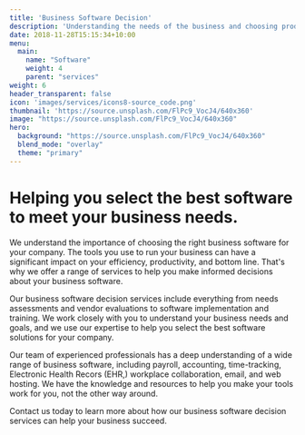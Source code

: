 ```yaml
---
title: 'Business Software Decision'
description: 'Understanding the needs of the business and choosing product solutions.'
date: 2018-11-28T15:15:34+10:00
menu:
  main:
    name: "Software"
    weight: 4
    parent: "services"
weight: 6
header_transparent: false
icon: 'images/services/icons8-source_code.png'
thumbnail: 'https://source.unsplash.com/FlPc9_VocJ4/640x360'
image: "https://source.unsplash.com/FlPc9_VocJ4/640x360"
hero:
  background: "https://source.unsplash.com/FlPc9_VocJ4/640x360"
  blend_mode: "overlay"
  theme: "primary"
---
```


# Helping you select the best software to meet your business needs.

We understand the importance of choosing the right business software for your company. The tools you use to run your business can have a significant impact on your efficiency, productivity, and bottom line. That's why we offer a range of services to help you make informed decisions about your business software.

Our business software decision services include everything from needs assessments and vendor evaluations to software implementation and training. We work closely with you to understand your business needs and goals, and we use our expertise to help you select the best software solutions for your company.

Our team of experienced professionals has a deep understanding of a wide range of business software, including payroll, accounting, time-tracking, Electronic Health Recors (EHR,) workplace collaboration, email, and web hosting. We have the knowledge and resources to help you make your tools work for you, not the other way around.

Contact us today to learn more about how our business software decision services can help your business succeed.
